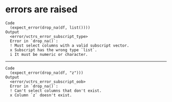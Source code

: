 # errors are raised

    Code
      (expect_error(drop_na(df, list())))
    Output
      <error/vctrs_error_subscript_type>
      Error in `drop_na()`:
      ! Must select columns with a valid subscript vector.
      x Subscript has the wrong type `list`.
      i It must be numeric or character.

---

    Code
      (expect_error(drop_na(df, "z")))
    Output
      <error/vctrs_error_subscript_oob>
      Error in `drop_na()`:
      ! Can't select columns that don't exist.
      x Column `z` doesn't exist.

